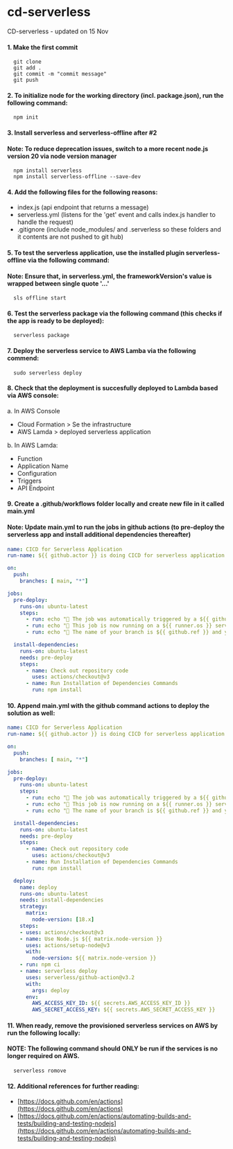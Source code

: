# cd-serverless
CD-serverless - updated on 15 Nov


#### 1. Make the first commit 
```shell
  git clone
  git add .
  git commit -m "commit message"
  git push
```

#### 2. To initialize node for the working directory (incl. package.json), run the following command:
```shell
  npm init
```

#### 3. Install serverless and serverless-offline after #2
#### Note: To reduce deprecation issues, switch to a more recent node.js version 20 via node version manager
```shell
  npm install serverless
  npm install serverless-offline --save-dev
```

#### 4. Add the following files for the following reasons:
- index.js (api endpoint that returns a message)
- serverless.yml (listens for the 'get' event and calls index.js handler to handle the request)
- .gitignore (include node_modules/ and .serverless so these folders and it contents are not pushed to git hub)

#### 5. To test the serverless application, use the installed plugin serverless-offline via the following command:
#### Note: Ensure that, in serverless.yml, the frameworkVersion's value is wrapped between single quote '...'
```shell
  sls offline start
```

#### 6. Test the serverless package via the following command (this checks if the app is ready to be deployed):
```shell
  serverless package
```


#### 7. Deploy the serverless service to AWS Lamba via the following commend:
```shell
  sudo serverless deploy
```

#### 8. Check that the deployment is succesfully deployed to Lambda based via AWS console:
a. In AWS Console
- Cloud Formation > Se the infrastructure
- AWS Lamda > deployed serverless application

b. In AWS Lamda:
- Function
- Application Name
- Configuration
- Triggers
- API Endpoint


#### 9. Create a .github/workflows folder locally and create new file in it called **main.yml**
#### Note: Update main.yml to run the jobs in github actions (to pre-deploy the serverless app and install additional dependencies thereafter)

```yml
name: CICD for Serverless Application
run-name: ${{ github.actor }} is doing CICD for serverless application

on:
  push:
    branches: [ main, "*"]

jobs:
  pre-deploy:
    runs-on: ubuntu-latest
    steps:
      - run: echo "🎉 The job was automatically triggered by a ${{ github.event_name }} event"
      - run: echo "🐧 This job is now running on a ${{ runner.os }} server hosted by GitHub!"
      - run: echo "🔎 The name of your branch is ${{ github.ref }} and your repository is ${{ github.repository }}."

  install-dependencies:
    runs-on: ubuntu-latest
    needs: pre-deploy
    steps:
      - name: Check out repository code
        uses: actions/checkout@v3
      - name: Run Installation of Dependencies Commands
        run: npm install
```

#### 10. Append main.yml with the github command actions to deploy the solution as well:

```yml
name: CICD for Serverless Application
run-name: ${{ github.actor }} is doing CICD for serverless application

on:
  push:
    branches: [ main, "*"]

jobs:
  pre-deploy:
    runs-on: ubuntu-latest
    steps:
      - run: echo "🎉 The job was automatically triggered by a ${{ github.event_name }} event"
      - run: echo "🐧 This job is now running on a ${{ runner.os }} server hosted by GitHub!"
      - run: echo "🔎 The name of your branch is ${{ github.ref }} and your repository is ${{ github.repository }}."

  install-dependencies:
    runs-on: ubuntu-latest
    needs: pre-deploy
    steps:
      - name: Check out repository code
        uses: actions/checkout@v3
      - name: Run Installation of Dependencies Commands
        run: npm install

  deploy:
    name: deploy
    runs-on: ubuntu-latest
    needs: install-dependencies
    strategy:
      matrix:
        node-version: [18.x]
    steps:
    - uses: actions/checkout@v3
    - name: Use Node.js ${{ matrix.node-version }}
      uses: actions/setup-node@v3
      with:
        node-version: ${{ matrix.node-version }}
    - run: npm ci
    - name: serverless deploy
      uses: serverless/github-action@v3.2
      with:
        args: deploy
      env:
        AWS_ACCESS_KEY_ID: ${{ secrets.AWS_ACCESS_KEY_ID }}
        AWS_SECRET_ACCESS_KEY: ${{ secrets.AWS_SECRET_ACCESS_KEY }}
```


#### 11. When ready, remove the provisioned serverless services on AWS by run the following locally: 
#### NOTE: The following command should ONLY be run if the services is no longer required on AWS.
```shell
  serverless romove
```

#### 12. Additional references for further reading:

- [https://docs.github.com/en/actions](https://docs.github.com/en/actions)
- [https://docs.github.com/en/actions/automating-builds-and-tests/building-and-testing-nodejs](https://docs.github.com/en/actions/automating-builds-and-tests/building-and-testing-nodejs)


